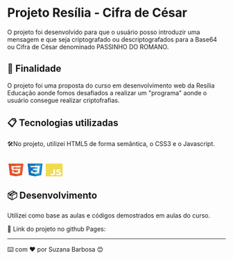 # Projeto Resília - Cifra de César

O projeto foi desenvolvido para que o usuário posso introduzir uma mensagem e que seja criptografado ou descriptografados para a Base64 ou Cifra de César denominado PASSINHO DO ROMANO.


## 🚀 Finalidade

O projeto foi uma proposta do curso em desenvolvimento web da Resília Educação aonde fomos desafiados a realizar um "programa" aonde o usuário consegue realizar criptofrafias.

## 📋 Tecnologias utilizadas

🛠️No projeto, utilizei HTML5 de forma semântica, o CSS3 e o Javascript.
<div style="display: inline_block"><br>
<img align="center" height="30" width="40" src="https://raw.githubusercontent.com/devicons/devicon/master/icons/html5/html5-original.svg">
<img align="center"  height="30" width="40" src="https://raw.githubusercontent.com/devicons/devicon/master/icons/css3/css3-original.svg">
<img align="center"  height="30" width="40" src="https://raw.githubusercontent.com/devicons/devicon/master/icons/javascript/javascript-plain.svg">
</div>


## 📦 Desenvolvimento

Utilizei como base as aulas e códigos demostrados em aulas do curso. 



📌 Link do projeto no github Pages: 
 
---
⌨️ com ❤️ por Suzana Barbosa 😊




